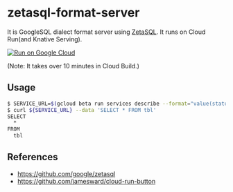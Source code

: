 # zetasql-format-server

It is GoogleSQL dialect format server using [ZetaSQL](https://github.com/google/zetasql). It runs on Cloud Run(and Knative Serving).

[![Run on Google Cloud](https://storage.googleapis.com/cloudrun/button.png)](https://console.cloud.google.com/cloudshell/editor?shellonly=true&cloudshell_image=gcr.io/cloudrun/button&cloudshell_git_repo=https://github.com/apstndb/zetasql-format-server.git)

(Note: It takes over 10 minutes in Cloud Build.)

## Usage

```sh
$ SERVICE_URL=$(gcloud beta run services describe --format="value(status.domain)" ${REPO_NAME})
$ curl ${SERVICE_URL} --data 'SELECT * FROM tbl'
SELECT
  *
FROM
  tbl
```

## References

- https://github.com/google/zetasql
- https://github.com/jamesward/cloud-run-button